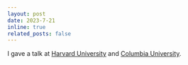 ```yaml
---
layout: post
date: 2023-7-21
inline: true
related_posts: false
---
```


I gave a talk at [Harvard University](https://www.harvard.edu/) and [Columbia University](https://www.columbia.edu/).